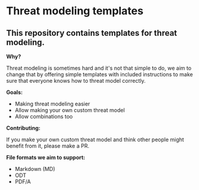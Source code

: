 # Threat modeling templates

## This repository contains templates for threat modeling.

**Why?**

Threat modeling is sometimes hard and it's not that simple to do, we aim to change that
by offering simple templates with included instructions to make sure that everyone knows how to threat model correctly.

**Goals:**

- Making threat modeling easier
- Allow making your own custom threat model
- Allow combinations too

**Contributing:**

If you make your own custom threat model and think other people might benefit from it, please make a PR.


**File formats we aim to support:**

- Markdown (MD)
- ODT
- PDF/A
